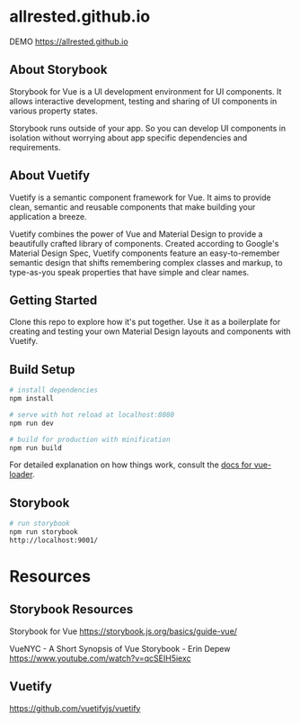 # allrested.github.io

DEMO
https://allrested.github.io

## About Storybook
Storybook for Vue is a UI development environment for UI components. It allows interactive development, testing and sharing of UI components in various property states.

Storybook runs outside of your app. So you can develop UI components in isolation without worrying about app specific dependencies and requirements.

## About Vuetify
Vuetify is a semantic component framework for Vue. It aims to provide clean, semantic and reusable components that make building your application a breeze.

Vuetify combines the power of Vue and Material Design to provide a beautifully crafted library of components. Created according to Google's Material Design Spec, Vuetify components feature an easy-to-remember semantic design that shifts remembering complex classes and markup, to type-as-you speak properties that have simple and clear names.

## Getting Started
Clone this repo to explore how it's put together. Use it as a boilerplate for creating and testing your own Material Design layouts and components with Vuetify.

## Build Setup

```bash
# install dependencies
npm install

# serve with hot reload at localhost:8080
npm run dev

# build for production with minification
npm run build
```
For detailed explanation on how things work, consult the
[docs for vue-loader](http://vuejs.github.io/vue-loader).

## Storybook

```bash
# run storybook
npm run storybook
http://localhost:9001/
```
# Resources

## Storybook Resources

Storybook for Vue
https://storybook.js.org/basics/guide-vue/

VueNYC - A Short Synopsis of Vue Storybook - Erin Depew
https://www.youtube.com/watch?v=qcSEIH5iexc

## Vuetify
https://github.com/vuetifyjs/vuetify
